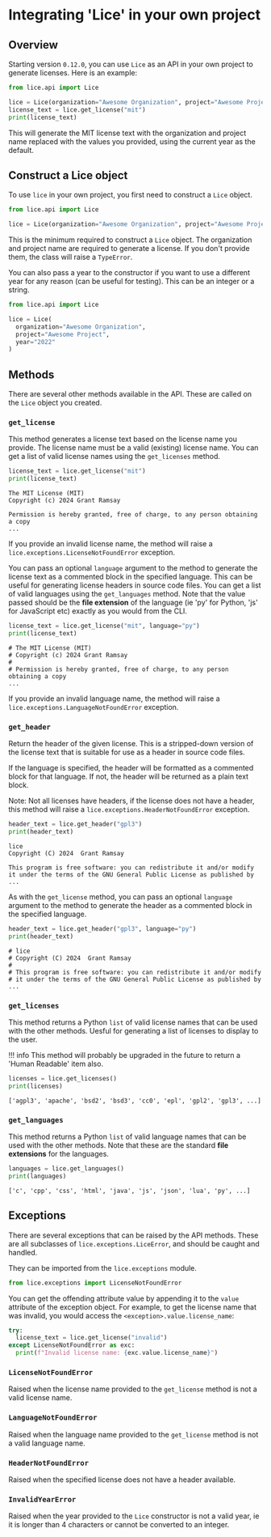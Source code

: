 # Integrating 'Lice' in your own project

## Overview

Starting version `0.12.0`, you can use `Lice` as an API in your own project to
generate licenses. Here is an example:

```python
from lice.api import Lice

lice = Lice(organization="Awesome Organization", project="Awesome Project")
license_text = lice.get_license("mit")
print(license_text)
```

This will generate the MIT license text with the organization and project name
replaced with the values you provided, using the current year as the default.

## Construct a Lice object

To use `lice` in your own project, you first need to construct a `Lice` object.

```python
from lice.api import Lice

lice = Lice(organization="Awesome Organization", project="Awesome Project")
```

This is the minimum required to construct a `Lice` object. The organization and
project name are required to generate a license. If you don't provide them, the
class will raise a `TypeError`.

You can also pass a year to the constructor if you want to use a different year
for any reason (can be useful for testing). This can be an integer or a string.

```python
from lice.api import Lice

lice = Lice(
  organization="Awesome Organization",
  project="Awesome Project",
  year="2022"
)
```

## Methods

There are several other methods available in the API. These are called on the
`Lice` object you created.

### `get_license`

This method generates a license text based on the license name you provide. The
license name must be a valid (existing) license name. You can get a list of
valid license names using the `get_licenses` method.

```python
license_text = lice.get_license("mit")
print(license_text)
```

```pre
The MIT License (MIT)
Copyright (c) 2024 Grant Ramsay

Permission is hereby granted, free of charge, to any person obtaining a copy
...
```

If you provide an invalid license name, the method will raise a
`lice.exceptions.LicenseNotFoundError` exception.

You can pass an optional `language` argument to the method to generate the
license text as a commented block in the specified language. This can be useful
for generating license headers in source code files. You can get a list of valid
languages using the `get_languages` method. Note that the value passed should be
the **file extension** of the language (ie 'py' for Python, 'js' for JavaScript
etc) exactly as you would from the CLI.

```python
license_text = lice.get_license("mit", language="py")
print(license_text)
```

```pre
# The MIT License (MIT)
# Copyright (c) 2024 Grant Ramsay
#
# Permission is hereby granted, free of charge, to any person obtaining a copy
...
```

If you provide an invalid language name, the method will raise a
`lice.exceptions.LanguageNotFoundError` exception.

### `get_header`

Return the header of the given license. This is a stripped-down version of the
license text that is suitable for use as a header in source code files.

If the language is specified, the header will be formatted as a commented block
for that language. If not, the header will be returned as a plain text block.

Note: Not all licenses have headers, if the license does not have a header, this
method will raise a `lice.exceptions.HeaderNotFoundError` exception.

```python
header_text = lice.get_header("gpl3")
print(header_text)
```

```pre
lice
Copyright (C) 2024  Grant Ramsay

This program is free software: you can redistribute it and/or modify
it under the terms of the GNU General Public License as published by
...
```

As with the `get_license` method, you can pass an optional `language` argument
to the method to generate the header as a commented block in the specified
language.

```python
header_text = lice.get_header("gpl3", language="py")
print(header_text)
```

```pre
# lice
# Copyright (C) 2024  Grant Ramsay
#
# This program is free software: you can redistribute it and/or modify
# it under the terms of the GNU General Public License as published by
...
```

### `get_licenses`

This method returns a Python `list` of valid license names that can be used with
the other methods. Uesful for generating a list of licenses to display to the
user.

!!! info
    This method will probably be upgraded in the future to return a 'Human
    Readable' item also.

```python
licenses = lice.get_licenses()
print(licenses)
```

```pre
['agpl3', 'apache', 'bsd2', 'bsd3', 'cc0', 'epl', 'gpl2', 'gpl3', ...]
```

### `get_languages`

This method returns a Python `list` of valid language names that can be used with
the other methods. Note that these are the standard **file extensions** for the
languages.

```python
languages = lice.get_languages()
print(languages)
```

```pre
['c', 'cpp', 'css', 'html', 'java', 'js', 'json', 'lua', 'py', ...]
```

## Exceptions

There are several exceptions that can be raised by the API methods. These are
all subclasses of `lice.exceptions.LiceError`, and should be caught and
handled.

They can be imported from the `lice.exceptions` module.

```python
from lice.exceptions import LicenseNotFoundError
```

You can get the offending attribute value by appending it to the `value`
attribute of the exception object. For example, to get the license name that was
invalid, you would access the `<exception>.value.license_name`:

```python
try:
  license_text = lice.get_license("invalid")
except LicenseNotFoundError as exc:
  print(f"Invalid license name: {exc.value.license_name}")
```

### `LicenseNotFoundError`

Raised when the license name provided to the `get_license` method is not a valid
license name.

### `LanguageNotFoundError`

Raised when the language name provided to the `get_license` method is not a
valid language name.

### `HeaderNotFoundError`

Raised when the specified license does not have a header available.

### `InvalidYearError`

Raised when the year provided to the `Lice` constructor is not a valid year, ie
it is longer than 4 characters or cannot be converted to an integer.
